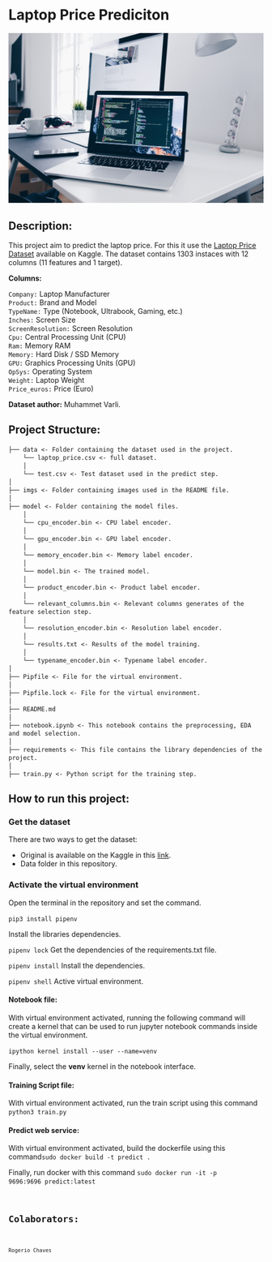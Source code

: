 # Laptop Price Prediciton

![Laptop Price Prediciton](/imgs/laptop-homepage.jpg "Laptop Price Prediciton")

## Description:

This project aim to predict the laptop price. For this it use the [Laptop Price Dataset](https://www.kaggle.com/datasets/muhammetvarl/laptop-price) available on Kaggle. The dataset contains 1303 instaces with 12 columns (11 features and 1 target).

**Columns:**

`Company:` Laptop Manufacturer</br>
`Product:` Brand and Model</br>
`TypeName:` Type (Notebook, Ultrabook, Gaming, etc.)</br>
`Inches:` Screen Size</br>
`ScreenResolution:` Screen Resolution</br>
`Cpu:` Central Processing Unit (CPU)</br>
`Ram:` Memory RAM</br>
`Memory:` Hard Disk / SSD Memory</br>
`GPU:` Graphics Processing Units (GPU)</br>
`OpSys:` Operating System</br>
`Weight:` Laptop Weight</br>
`Price_euros:` Price (Euro)

**Dataset author:** Muhammet Varli.

## Project Structure:

	├── data <- Folder containing the dataset used in the project.
		└── laptop_price.csv <- full dataset.
		│
		└── test.csv <- Test dataset used in the predict step.
	│ 
	├── imgs <- Folder containing images used in the README file.
	│ 
	├── model <- Folder containing the model files.
		│
		└── cpu_encoder.bin <- CPU label encoder.
		│
		└── gpu_encoder.bin <- GPU label encoder.
		│
		└── memory_encoder.bin <- Memory label encoder.
		│
		└── model.bin <- The trained model.
		│
		└── product_encoder.bin <- Product label encoder.
		│
		└── relevant_columns.bin <- Relevant columns generates of the feature selection step.
		│
		└── resolution_encoder.bin <- Resolution label encoder.
		│
		└── results.txt <- Results of the model training.
		│
		└── typename_encoder.bin <- Typename label encoder.
	│ 
	├── Pipfile <- File for the virtual environment.
	│ 
	├── Pipfile.lock <- File for the virtual environment.
	│ 
	├── README.md
	│ 
	├── notebook.ipynb <- This notebook contains the preprocessing, EDA and model selection.
	│ 
	├── requirements <- This file contains the library dependencies of the project.
	│ 
	├── train.py <- Python script for the training step.


## How to run this project:

### Get the dataset

There are two ways to get the dataset:

- Original is available on the Kaggle in this <a href="https://www.kaggle.com/datasets/muhammetvarl/laptop-price">link</a>.
- Data folder in this repository.

### Activate the virtual environment

Open the terminal in the repository and set the command.

<code>pip3 install pipenv</code>

Install the libraries dependencies.


<code>pipenv lock</code> Get the dependencies of the requirements.txt file.

<code>pipenv install</code> Install the dependencies.

<code>pipenv shell</code> Active virtual environment.

#### Notebook file:

With virtual environment activated, running the following command will create a kernel that can be used to run jupyter notebook commands inside the virtual environment.

<code>ipython kernel install --user --name=venv</code>

Finally, select the <b>venv</b> kernel in the notebook interface.

#### Training Script file:

With virtual environment activated, run the train script using this command <code>python3 train.py</code>

#### Predict web service:

With virtual environment activated, build the dockerfile using this command<code>sudo docker build -t predict .</code>

Finally, run docker with this command <code>sudo docker run -it -p 9696:9696 predict:latest</docker>

## Colaborators:

`Rogerio Chaves`
